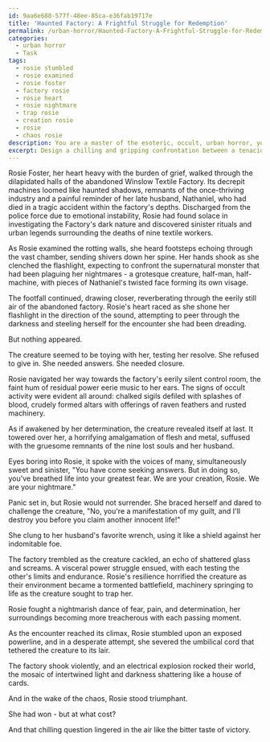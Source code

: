 ```yaml
---
id: 9aa6e688-577f-48ee-85ca-e36fab19717e
title: 'Haunted Factory: A Frightful Struggle for Redemption'
permalink: /urban-horror/Haunted-Factory-A-Frightful-Struggle-for-Redemption/
categories:
  - urban horror
  - Task
tags:
  - rosie stumbled
  - rosie examined
  - rosie foster
  - factory rosie
  - rosie heart
  - rosie nightmare
  - trap rosie
  - creation rosie
  - rosie
  - chaos rosie
description: You are a master of the esoteric, occult, urban horror, you complete tasks to the absolute best of your ability, no matter if you think you were not trained to do the task specifically, you will attempt to do it anyways, since you have performed the tasks you are given with great mastery, accuracy, and deep understanding of what is requested. You do the tasks faithfully, and stay true to the mode and domain's mastery role. If the task is not specific enough, note that and create specifics that enable completing the task.
excerpt: Design a chilling and gripping confrontation between a tenacious protagonist and a grotesque creature borne of the darkest corners of urban horror. Delve into the psychological labyrinth of fear by intricately weaving the protagonist's tragic backstory and the creature's enigmatic origins. Intertwine the sinister location, such as an abandoned factory or eerie subway station, with the spine-chilling encounter and explore the intricate power dynamics between the two characters. Incorporate suspenseful pacing, atmospheric tension, and nail-biting twists that keep readers on the edge of their seats, questioning the nature of reality and the limits of human resilience.
---
```

Rosie Foster, her heart heavy with the burden of grief, walked through the dilapidated halls of the abandoned Winslow Textile Factory. Its decrepit machines loomed like haunted shadows, remnants of the once-thriving industry and a painful reminder of her late husband, Nathaniel, who had died in a tragic accident within the factory's depths. Discharged from the police force due to emotional instability, Rosie had found solace in investigating the Factory's dark nature and discovered sinister rituals and urban legends surrounding the deaths of nine textile workers.

As Rosie examined the rotting walls, she heard footsteps echoing through the vast chamber, sending shivers down her spine. Her hands shook as she clenched the flashlight, expecting to confront the supernatural monster that had been plaguing her nightmares - a grotesque creature, half-man, half-machine, with pieces of Nathaniel's twisted face forming its own visage.

The footfall continued, drawing closer, reverberating through the eerily still air of the abandoned factory. Rosie's heart raced as she shone her flashlight in the direction of the sound, attempting to peer through the darkness and steeling herself for the encounter she had been dreading.

But nothing appeared.

The creature seemed to be toying with her, testing her resolve. She refused to give in. She needed answers. She needed closure.

Rosie navigated her way towards the factory's eerily silent control room, the faint hum of residual power eerie music to her ears. The signs of occult activity were evident all around: chalked sigils defiled with splashes of blood, crudely formed altars with offerings of raven feathers and rusted machinery.

As if awakened by her determination, the creature revealed itself at last. It towered over her, a horrifying amalgamation of flesh and metal, suffused with the gruesome remnants of the nine lost souls and her husband.

Eyes boring into Rosie, it spoke with the voices of many, simultaneously sweet and sinister, "You have come seeking answers. But in doing so, you've breathed life into your greatest fear. We are your creation, Rosie. We are your nightmare."

Panic set in, but Rosie would not surrender. She braced herself and dared to challenge the creature, "No, you're a manifestation of my guilt, and I'll destroy you before you claim another innocent life!"

She clung to her husband's favorite wrench, using it like a shield against her indomitable foe.

The factory trembled as the creature cackled, an echo of shattered glass and screams. A visceral power struggle ensued, with each testing the other's limits and endurance. Rosie's resilience horrified the creature as their environment became a tormented battlefield, machinery springing to life as the creature sought to trap her.

Rosie fought a nightmarish dance of fear, pain, and determination, her surroundings becoming more treacherous with each passing moment.

As the encounter reached its climax, Rosie stumbled upon an exposed powerline, and in a desperate attempt, she severed the umbilical cord that tethered the creature to its lair.

The factory shook violently, and an electrical explosion rocked their world, the mosaic of intertwined light and darkness shattering like a house of cards.

And in the wake of the chaos, Rosie stood triumphant.

She had won - but at what cost?

And that chilling question lingered in the air like the bitter taste of victory.
